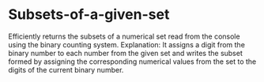# Subsets-of-a-given-set
Efficiently returns the subsets of a numerical set read from the console using the binary counting system.
Explanation: It assigns a digit from the binary number to each number from the given set and writes the subset formed by assigning the corresponding numerical values from the set to the digits of the current binary number.
